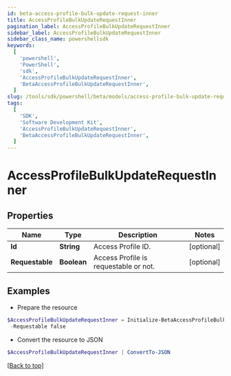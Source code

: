 ```yaml
---
id: beta-access-profile-bulk-update-request-inner
title: AccessProfileBulkUpdateRequestInner
pagination_label: AccessProfileBulkUpdateRequestInner
sidebar_label: AccessProfileBulkUpdateRequestInner
sidebar_class_name: powershellsdk
keywords:
  [
    'powershell',
    'PowerShell',
    'sdk',
    'AccessProfileBulkUpdateRequestInner',
    'BetaAccessProfileBulkUpdateRequestInner',
  ]
slug: /tools/sdk/powershell/beta/models/access-profile-bulk-update-request-inner
tags:
  [
    'SDK',
    'Software Development Kit',
    'AccessProfileBulkUpdateRequestInner',
    'BetaAccessProfileBulkUpdateRequestInner',
  ]
---
```


# AccessProfileBulkUpdateRequestInner

## Properties

| Name | Type | Description | Notes |
| --- | --- | --- | --- |
| **Id** | **String** | Access Profile ID. | [optional] |
| **Requestable** | **Boolean** | Access Profile is requestable or not. | [optional] |

## Examples

- Prepare the resource

```powershell
$AccessProfileBulkUpdateRequestInner = Initialize-BetaAccessProfileBulkUpdateRequestInner  -Id 464ae7bf-791e-49fd-b746-06a2e4a8 `
 -Requestable false
```

- Convert the resource to JSON

```powershell
$AccessProfileBulkUpdateRequestInner | ConvertTo-JSON
```

[[Back to top]](#)

